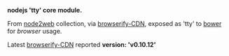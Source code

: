 **nodejs 'tty' core module.**

From [node2web](http://github.com/anodynos/node2web) collection,
via [browserify-CDN](http://wzrd.in/),
exposed as 'tty' to [bower](http://bower.io) for *browser* usage.

Latest [browserify-CDN](http://wzrd.in/) reported **version: 'v0.10.12'**